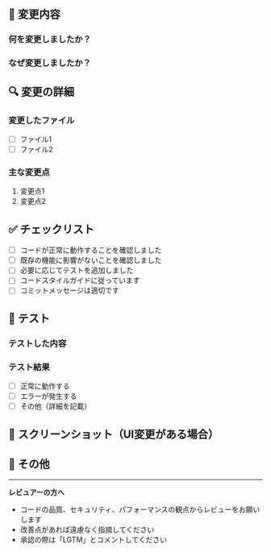 ## 📝 変更内容

### 何を変更しましたか？
<!-- 変更内容を簡潔に説明してください -->

### なぜ変更しましたか？
<!-- 変更の理由や背景を説明してください -->

## 🔍 変更の詳細

### 変更したファイル
- [ ] ファイル1
- [ ] ファイル2

### 主な変更点
1. 変更点1
2. 変更点2

## ✅ チェックリスト

- [ ] コードが正常に動作することを確認しました
- [ ] 既存の機能に影響がないことを確認しました
- [ ] 必要に応じてテストを追加しました
- [ ] コードスタイルガイドに従っています
- [ ] コミットメッセージは適切です

## 🧪 テスト

### テストした内容
<!-- どのようなテストを行ったか説明してください -->

### テスト結果
- [ ] 正常に動作する
- [ ] エラーが発生する
- [ ] その他（詳細を記載）

## 📱 スクリーンショット（UI変更がある場合）

<!-- 変更前後のスクリーンショットを添付してください -->

## 💬 その他

<!-- レビュアーへの注意事項や質問があれば記載してください -->

---

**レビュアーの方へ**
- コードの品質、セキュリティ、パフォーマンスの観点からレビューをお願いします
- 改善点があれば遠慮なく指摘してください
- 承認の際は「LGTM」とコメントしてください